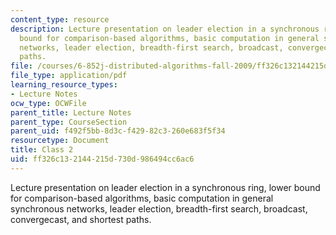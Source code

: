```yaml
---
content_type: resource
description: Lecture presentation on leader election in a synchronous ring, lower
  bound for comparison-based algorithms, basic computation in general synchronous
  networks, leader election, breadth-first search, broadcast, convergecast, and shortest
  paths.
file: /courses/6-852j-distributed-algorithms-fall-2009/ff326c132144215d730d986494cc6ac6_MIT6_852JF09_lec02.pdf
file_type: application/pdf
learning_resource_types:
- Lecture Notes
ocw_type: OCWFile
parent_title: Lecture Notes
parent_type: CourseSection
parent_uid: f492f5bb-8d3c-f429-82c3-260e683f5f34
resourcetype: Document
title: Class 2
uid: ff326c13-2144-215d-730d-986494cc6ac6
---
```

Lecture presentation on leader election in a synchronous ring, lower bound for comparison-based algorithms, basic computation in general synchronous networks, leader election, breadth-first search, broadcast, convergecast, and shortest paths.

